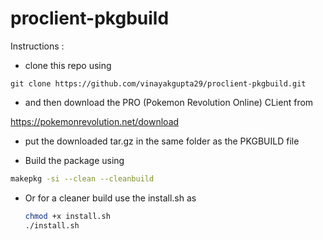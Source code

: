 # proclient-pkgbuild

Instructions : 
- clone this repo using 
```git
git clone https://github.com/vinayakgupta29/proclient-pkgbuild.git
```
- and then download the PRO (Pokemon Revolution Online) CLient from 

<https://pokemonrevolution.net/download>

- put the downloaded tar.gz in the same folder as the PKGBUILD file

- Build the package using
```bash
makepkg -si --clean --cleanbuild
```
- Or for a cleaner build use the install.sh as
  ```bash
  chmod +x install.sh
  ./install.sh
  ```
